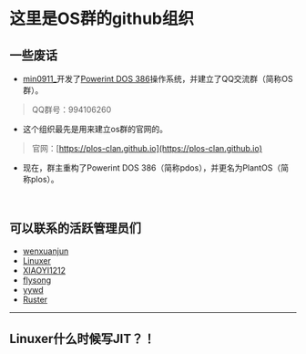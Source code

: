 # 这里是OS群的github组织

## 一些废话
* [min0911_](https://github.com/min0911Y)开发了[Powerint DOS 386](https://github.com/zhouzhihaos/Powerint-DOS-386)操作系统，并建立了QQ交流群（简称OS群）。

> QQ群号：994106260

* 这个组织最先是用来建立os群的官网的。

> 官网：[https://plos-clan.github.io](https://plos-clan.github.io)

* 现在，群主重构了Powerint DOS 386（简称pdos），并更名为PlantOS（简称plos）。

<br>

## 可以联系的活跃管理员们
* [wenxuanjun](https://github.com/wenxuanjun)
* [Linuxer](https://github.com/CLimber-Rong)
* [XIAOYI1212](https://github.com/XIAOYI1212)
* [flysong](https://github.com/theflysong)
* [yywd](https://github.com/yywd123)
* [Ruster](https://github.com/zzjcarrot)

****

## Linuxer什么时候写JIT？！
